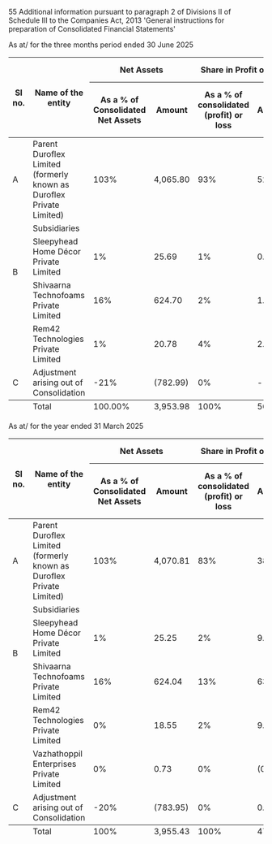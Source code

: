 55 Additional information pursuant to paragraph 2 of Divisions II of Schedule III to the Companies Act, 2013 'General instructions for preparation of Consolidated Financial Statements'

As at/ for the three months period ended 30 June 2025

<table><thead><tr><th rowspan="2">Sl no.</th><th rowspan="2">Name of the entity</th><th colspan="2">Net Assets</th><th colspan="2">Share in Profit or loss</th><th colspan="2">Share in Other Comprehensive income</th><th colspan="2">Share in Total Comprehensive income</th></tr><tr><th>As a % of Consolidated Net Assets</th><th>Amount</th><th>As a % of consolidated (profit) or loss</th><th>Amount</th><th>As a % of consolidated other comprehensive income</th><th>Amount</th><th>As a % of consolidated other comprehensive income</th><th>Amount</th></tr></thead><tbody><tr><td>A</td><td>Parent<br/>Duroflex Limited (formerly known as Duroflex Private Limited)</td><td>103%</td><td>4,065.80</td><td>93%</td><td>52.47</td><td>96%</td><td>(8.02)</td><td>92%</td><td>44.45</td></tr><tr><td rowspan="3">B</td><td>Subsidiaries</td><td></td><td></td><td></td><td></td><td></td><td></td><td></td><td></td></tr><tr><td>Sleepyhead Home Décor Private Limited</td><td>1%</td><td>25.69</td><td>1%</td><td>0.45</td><td>-1%</td><td>0.08</td><td>1%</td><td>0.53</td></tr><tr><td>Shivaarna Technofoams Private Limited</td><td>16%</td><td>624.70</td><td>2%</td><td>1.15</td><td>4%</td><td>(0.34)</td><td>2%</td><td>0.81</td></tr><tr><td></td><td>Rem42 Technologies Private Limited</td><td>1%</td><td>20.78</td><td>4%</td><td>2.32</td><td>1%</td><td>(0.09)</td><td>5%</td><td>2.23</td></tr><tr><td>C</td><td>Adjustment arising out of Consolidation</td><td>-21%</td><td>(782.99)</td><td>0%</td><td>-</td><td>0%</td><td>-</td><td>0%</td><td>-</td></tr></tbody><tfoot><tr><td></td><td>Total</td><td>100.00%</td><td>3,953.98</td><td>100%</td><td>56.39</td><td>100%</td><td>(8.37)</td><td>100%</td><td>48.02</td></tr></tfoot></table>

As at/ for the year ended 31 March 2025

<table><thead><tr><th rowspan="2">Sl no.</th><th rowspan="2">Name of the entity</th><th colspan="2">Net Assets</th><th colspan="2">Share in Profit or loss</th><th colspan="2">Share in Other Comprehensive income</th><th colspan="2">Share in Total Comprehensive income</th></tr><tr><th>As a % of Consolidated Net Assets</th><th>Amount</th><th>As a % of consolidated (profit) or loss</th><th>Amount</th><th>As a % of consolidated other comprehensive income</th><th>Amount</th><th>As a % of consolidated other comprehensive income</th><th>Amount</th></tr></thead><tbody><tr><td>A</td><td>Parent<br/>Duroflex Limited (formerly known as Duroflex Private Limited)</td><td>103%</td><td>4,070.81</td><td>83%</td><td>389.29</td><td>101%</td><td>19.06</td><td>83%</td><td>408.35</td></tr><tr><td rowspan="3">B</td><td>Subsidiaries</td><td></td><td></td><td></td><td></td><td></td><td></td><td></td><td></td></tr><tr><td>Sleepyhead Home Décor Private Limited</td><td>1%</td><td>25.25</td><td>2%</td><td>9.74</td><td>0%</td><td>(0.01)</td><td>2%</td><td>9.73</td></tr><tr><td>Shivaarna Technofoams Private Limited</td><td>16%</td><td>624.04</td><td>13%</td><td>63.47</td><td>0%</td><td>0.03</td><td>13%</td><td>63.50</td></tr><tr><td></td><td>Rem42 Technologies Private Limited</td><td>0%</td><td>18.55</td><td>2%</td><td>9.00</td><td>-1%</td><td>(0.15)</td><td>2%</td><td>8.85</td></tr><tr><td></td><td>Vazhathoppil Enterprises Private Limited</td><td>0%</td><td>0.73</td><td>0%</td><td>(0.18)</td><td>0%</td><td>-</td><td>0%</td><td>(0.18)</td></tr><tr><td>C</td><td>Adjustment arising out of Consolidation</td><td>-20%</td><td>(783.95)</td><td>0%</td><td>0.31</td><td>0%</td><td>-</td><td>0%</td><td>0.31</td></tr></tbody><tfoot><tr><td></td><td>Total</td><td>100%</td><td>3,955.43</td><td>100%</td><td>471.63</td><td>100%</td><td>18.93</td><td>100%</td><td>490.56</td></tr></tfoot></table>
